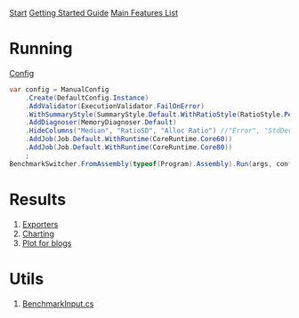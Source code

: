 ﻿[Start](https://benchmarkdotnet.org/) 
[Getting Started Guide](https://benchmarkdotnet.org/articles/guides/getting-started.html) 
[Main Features List](https://benchmarkdotnet.org/#main-features)



# Running 
[Config](https://benchmarkdotnet.org/articles/configs/configs.html)

```csharp
var config = ManualConfig
    .Create(DefaultConfig.Instance)
    .AddValidator(ExecutionValidator.FailOnError)
    .WithSummaryStyle(SummaryStyle.Default.WithRatioStyle(RatioStyle.Percentage))
    .AddDiagnoser(MemoryDiagnoser.Default)
    .HideColumns("Median", "RatioSD", "Alloc Ratio") //"Error", "StdDev",
    .AddJob(Job.Default.WithRuntime(CoreRuntime.Core60))
    .AddJob(Job.Default.WithRuntime(CoreRuntime.Core80))
    ;
BenchmarkSwitcher.FromAssembly(typeof(Program).Assembly).Run(args, config);
```


# Results 
1. [Exporters](https://benchmarkdotnet.org/articles/configs/exporters.html)
2. [Charting](https://chartbenchmark.net/)
3. [Plot for blogs](https://michalbrylka.github.io/posts/generic-math-matrix/#performance)


# Utils
1. [BenchmarkInput.cs](Helpers/BenchmarkInput.cs)
